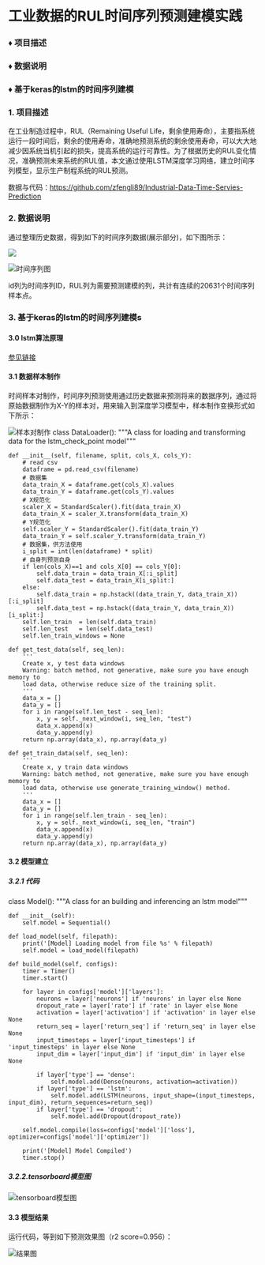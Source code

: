 # 工业数据的RUL时间序列预测建模实践

### &diams; 项目描述
### &diams; 数据说明
### &diams; 基于keras的lstm的时间序列建模


### 1. 项目描述


在工业制造过程中，RUL（Remaining Useful Life，剩余使用寿命），主要指系统运行一段时间后，剩余的使用寿命，准确地预测系统的剩余使用寿命，可以大大地减少因系统当机引起的损失，提高系统的运行可靠性。为了根据历史的RUL变化情况，准确预测未来系统的RUL值，本文通过使用LSTM深度学习网络，建立时间序列模型，显示生产制程系统的RUL预测。

数据与代码：https://github.com/zfengli89/Industrial-Data-Time-Servies-Prediction

### 2. 数据说明

通过整理历史数据，得到如下的时间序列数据(展示部分)，如下图所示：
<div style="align: center">
<img src="https://github.com/zfengli89/Industrial-Data-Time-Servies-Prediction/blob/master/docs/picture/%E5%8E%9F%E5%A7%8B%E6%95%B0%E6%8D%AE%E5%BA%8F%E5%88%97.png"/>
</div>

![时间序列图](https://github.com/zfengli89/Industrial-Data-Time-Servies-Prediction/blob/master/docs/picture/%E5%8E%9F%E5%A7%8B%E5%BA%8F%E5%88%97.png)


id列为时间序列ID，RUL列为需要预测建模的列，共计有连续的20631个时间序列样本点。

### 3. 基于keras的lstm的时间序列建模s

#### 3.0  lstm算法原理

[参见链接](https://www.gvoidy.cn/posts/e4e448be/)

#### 3.1 数据样本制作
时间样本对制作，时间序列预测使用通过历史数据来预测将来的数据序列，通过将原始数据制作为X-Y的样本对，用来输入到深度学习模型中，样本制作变换形式如下所示：

![样本对制作](https://github.com/zfengli89/Industrial-Data-Time-Servies-Prediction/blob/master/docs/picture/%E6%95%B0%E6%8D%AE%E9%9B%86%E5%88%B6%E4%BD%9C%E5%9B%BE.png)
class DataLoader():
    """A class for loading and transforming data for the lstm_check_point model"""

    def __init__(self, filename, split, cols_X, cols_Y):
        # read csv
        dataframe = pd.read_csv(filename)
        # 数据集
        data_train_X = dataframe.get(cols_X).values
        data_train_Y = dataframe.get(cols_Y).values
        # X规范化
        scaler_X = StandardScaler().fit(data_train_X)
        data_train_X = scaler_X.transform(data_train_X)
        # Y规范化
        self.scaler_Y = StandardScaler().fit(data_train_Y)
        data_train_Y = self.scaler_Y.transform(data_train_Y)
        # 数据集，供方法使用
        i_split = int(len(dataframe) * split)
        # 自身列预测自身
        if len(cols_X)==1 and cols_X[0] == cols_Y[0]:
            self.data_train = data_train_X[:i_split]
            self.data_test = data_train_X[i_split:]
        else:
            self.data_train = np.hstack((data_train_Y, data_train_X))[:i_split]
            self.data_test = np.hstack((data_train_Y, data_train_X))[i_split:]
        self.len_train  = len(self.data_train)
        self.len_test   = len(self.data_test)
        self.len_train_windows = None

    def get_test_data(self, seq_len):
        '''
        Create x, y test data windows
        Warning: batch method, not generative, make sure you have enough memory to
        load data, otherwise reduce size of the training split.
        '''
        data_x = []
        data_y = []
        for i in range(self.len_test - seq_len):
            x, y = self._next_window(i, seq_len, "test")
            data_x.append(x)
            data_y.append(y)
        return np.array(data_x), np.array(data_y)

    def get_train_data(self, seq_len):
        '''
        Create x, y train data windows
        Warning: batch method, not generative, make sure you have enough memory to
        load data, otherwise use generate_training_window() method.
        '''
        data_x = []
        data_y = []
        for i in range(self.len_train - seq_len):
            x, y = self._next_window(i, seq_len, "train")
            data_x.append(x)
            data_y.append(y)
        return np.array(data_x), np.array(data_y)


#### 3.2  模型建立

##### 3.2.1 代码

class Model():
	"""A class for an building and inferencing an lstm model"""

	def __init__(self):
		self.model = Sequential()

	def load_model(self, filepath):
		print('[Model] Loading model from file %s' % filepath)
		self.model = load_model(filepath)

	def build_model(self, configs):
		timer = Timer()
		timer.start()

		for layer in configs['model']['layers']:
			neurons = layer['neurons'] if 'neurons' in layer else None
			dropout_rate = layer['rate'] if 'rate' in layer else None
			activation = layer['activation'] if 'activation' in layer else None
			return_seq = layer['return_seq'] if 'return_seq' in layer else None
			input_timesteps = layer['input_timesteps'] if 'input_timesteps' in layer else None
			input_dim = layer['input_dim'] if 'input_dim' in layer else None

			if layer['type'] == 'dense':
				self.model.add(Dense(neurons, activation=activation))
			if layer['type'] == 'lstm':
				self.model.add(LSTM(neurons, input_shape=(input_timesteps, input_dim), return_sequences=return_seq))
			if layer['type'] == 'dropout':
				self.model.add(Dropout(dropout_rate))

		self.model.compile(loss=configs['model']['loss'], optimizer=configs['model']['optimizer'])

		print('[Model] Model Compiled')
		timer.stop()

##### 3.2.2.tensorboard模型图

![tensorboard模型图](https://github.com/zfengli89/Industrial-Data-Time-Servies-Prediction/blob/master/docs/picture/tensorboard.png)


#### 3.3  模型结果

运行代码，等到如下预测效果图（r2 score=0.956）：

![结果图](https://github.com/zfengli89/Industrial-Data-Time-Servies-Prediction/blob/master/docs/picture/%E7%BB%93%E6%9E%9C%E5%9B%BE.png)
















